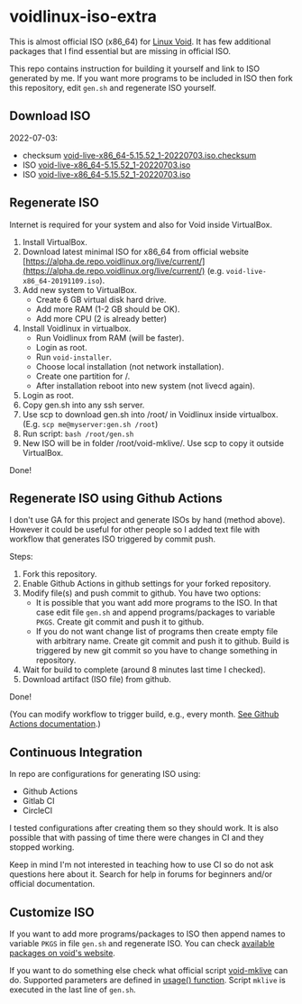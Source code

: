 # voidlinux-iso-extra

This is almost official ISO (x86_64) for [Linux Void](https://voidlinux.org/). It has few additional packages that I find essential but are missing in official ISO.

This repo contains instruction for building it yourself and link to ISO generated by me. If you want more programs to be included in ISO then fork this repository, edit `gen.sh` and regenerate ISO yourself.

## Download ISO

2022-07-03:
* checksum [void-live-x86_64-5.15.52_1-20220703.iso.checksum](https://raw.githubusercontent.com/kotoko/voidlinux-iso-extra/2022-07-03/void-live-x86_64-5.15.52_1-20220703.iso.checksum)
* ISO [void-live-x86_64-5.15.52_1-20220703.iso](https://github.com/kotoko/voidlinux-iso-extra/releases/download/2022-07-03/void-live-x86_64-5.15.52_1-20220703.iso)
* ISO [void-live-x86_64-5.15.52_1-20220703.iso](https://www.dropbox.com/s/a5i1na1yp8tv7ft/void-live-x86_64-5.15.52_1-20220703.iso?dl=1)

## Regenerate ISO

Internet is required for your system and also for Void inside VirtualBox.

1. Install VirtualBox.
2. Download latest minimal ISO for x86_64 from official website [https://alpha.de.repo.voidlinux.org/live/current/](https://alpha.de.repo.voidlinux.org/live/current/) (e.g. `void-live-x86_64-20191109.iso`).
3. Add new system to VirtualBox.
    * Create 6 GB virtual disk hard drive.
    * Add more RAM (1-2 GB should be OK).
    * Add more CPU (2 is already better)
4. Install Voidlinux in virtualbox.
    * Run Voidlinux from RAM (will be faster).
    * Login as root.
    * Run `void-installer`.
    * Choose local installation (not network installation).
    * Create one partition for /.
    * After installation reboot into new system (not livecd again).
5. Login as root.
6. Copy gen.sh into any ssh server.
7. Use scp to download gen.sh into /root/ in Voidlinux inside virtualbox. (E.g. `scp me@myserver:gen.sh /root`)
8. Run script: `bash /root/gen.sh`
9. New ISO will be in folder /root/void-mklive/. Use scp to copy it outside VirtualBox.

Done!

## Regenerate ISO using Github Actions

I don't use GA for this project and generate ISOs by hand (method above). However it could be useful for other people so I added text file with workflow that generates ISO triggered by commit push.

Steps:

1. Fork this repository.
2. Enable Github Actions in github settings for your forked repository.
3. Modify file(s) and push commit to github. You have two options:
    * It is possible that you want add more programs to the ISO. In that case edit file `gen.sh` and append programs/packages to variable `PKGS`. Create git commit and push it to github.
    * If you do not want change list of programs then create empty file with arbitrary name. Create git commit and push it to github. Build is triggered by new git commit so you have to change something in repository.
4. Wait for build to complete (around 8 minutes last time I checked).
5. Download artifact (ISO file) from github.

Done!

(You can modify workflow to trigger build, e.g., every month. [See Github Actions documentation](https://docs.github.com/en/actions/learn-github-actions/workflow-syntax-for-github-actions#onschedule).)

## Continuous Integration

In repo are configurations for generating ISO using:

* Github Actions
* Gitlab CI
* CircleCI

I tested configurations after creating them so they should work. It is also possible that with passing of time there were changes in CI and they stopped working.

Keep in mind I'm not interested in teaching how to use CI so do not ask questions here about it. Search for help in forums for beginners and/or official documentation.

## Customize ISO

If you want to add more programs/packages to ISO then append names to variable `PKGS` in file `gen.sh` and regenerate ISO. You can check [available packages on void's website](https://voidlinux.org/packages/?arch=x86_64).

If you want to do something else check what official script [void-mklive](https://github.com/void-linux/void-mklive) can do. Supported parameters are defined in [usage() function](https://github.com/void-linux/void-mklive/blob/master/mklive.sh.in). Script `mklive` is executed in the last line of `gen.sh`.
